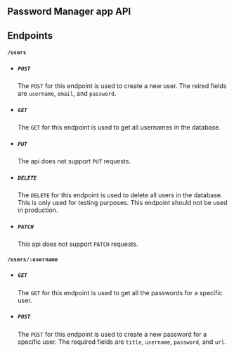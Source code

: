## Password Manager app API


## Endpoints
#### `/users`
- ##### `POST`
    The `POST` for this endpoint is used to create a new user. The reired fields are `username`, `email`, and `password`.
- ##### `GET`
    The `GET` for this endpoint is used to get all usernames in the database.
- ##### `PUT`
    The api does not support `PUT` requests.
- ##### `DELETE`
    The `DELETE` for this endpoint is used to delete all users in the database. This is only used for testing purposes. This endpoint should not be used in production.
- ##### `PATCH`
    This api does not support `PATCH` requests.

#### `/users/:username`
- ##### `GET`
    The `GET` for this endpoint is used to get all the passwords for a specific user.
- ##### `POST`
    The `POST` for this endpoint is used to create a new password for a specific user. The required fields are `title`, `username`, `password`, and `url`.